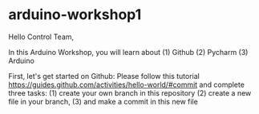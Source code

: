 # arduino-workshop1

Hello Control Team,

In this Arduino Workshop, you will learn about
(1) Github
(2) Pycharm
(3) Arduino

First, let's get started on Github:
Please follow this tutorial https://guides.github.com/activities/hello-world/#commit
and complete three tasks:
(1) create your own branch in this repository
(2) create a new file in your branch,
(3) and make a commit in this new file
